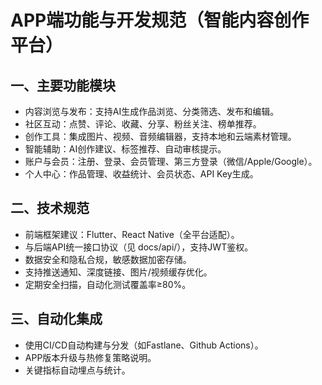 # APP端功能与开发规范（智能内容创作平台）

## 一、主要功能模块

- 内容浏览与发布：支持AI生成作品浏览、分类筛选、发布和编辑。
- 社区互动：点赞、评论、收藏、分享、粉丝关注、榜单推荐。
- 创作工具：集成图片、视频、音频编辑器，支持本地和云端素材管理。
- 智能辅助：AI创作建议、标签推荐、自动审核提示。
- 账户与会员：注册、登录、会员管理、第三方登录（微信/Apple/Google）。
- 个人中心：作品管理、收益统计、会员状态、API Key生成。

## 二、技术规范

- 前端框架建议：Flutter、React Native（全平台适配）。
- 与后端API统一接口协议（见 docs/api/），支持JWT鉴权。
- 数据安全和隐私合规，敏感数据加密存储。
- 支持推送通知、深度链接、图片/视频缓存优化。
- 定期安全扫描，自动化测试覆盖率≥80%。

## 三、自动化集成

- 使用CI/CD自动构建与分发（如Fastlane、Github Actions）。
- APP版本升级与热修复策略说明。
- 关键指标自动埋点与统计。